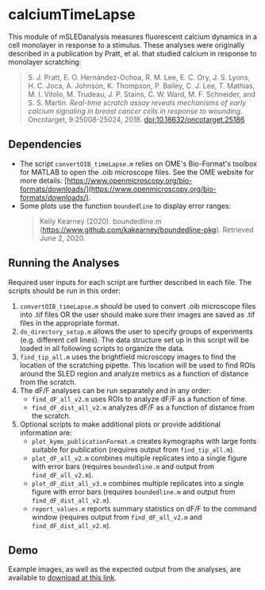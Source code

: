 # calciumTimeLapse
This module of mSLEDanalysis measures fluorescent calcium dynamics in a cell monolayer in response to a stimulus.  These analyses were originally described in a publication by Pratt, et al. that studied calcium in response to monolayer scratching:
> S. J. Pratt, E. O. Hernández-Ochoa, R. M. Lee, E. C. Ory, J. S. Lyons, H. C. Joca, A. Johnson, K. Thompson, P. Bailey, C. J. Lee, T. Mathias, M. I. Vitolo, M. Trudeau, J. P. Stains, C. W. Ward, M. F. Schneider, and S. S. Martin. _Real-time scratch assay reveals mechanisms of early calcium signaling in breast cancer cells in response to wounding_. Oncotarget, 9:25008-25024, 2018. [doi:10.18632/oncotarget.25186](http://dx.doi.org/10.18632/oncotarget.25186)

## Dependencies
- The script `convertOIB_timeLapse.m` relies on OME's Bio-Format's toolbox for MATLAB to open the .oib microscope files.  See the OME website for more details: [https://www.openmicroscopy.org/bio-formats/downloads/](https://www.openmicroscopy.org/bio-formats/downloads/).
- Some plots use the function `boundedline` to display error ranges: 
    > Kelly Kearney (2020). boundedline.m (https://www.github.com/kakearney/boundedline-pkg). Retrieved June 2, 2020.

## Running the Analyses
Required user inputs for each script are further described in each file.  The scripts should be run in this order:
1. `convertOIB_timeLapse.m` should be used to convert .oib microscope files into .tif files OR the user should make sure their images are saved as .tif files in the appropriate format.
2. `do_directory_setup.m` allows the user to specify groups of experiments (e.g. different cell lines).  The data structure set up in this script will be loaded in all following scripts to organize the data.
3. `find_tip_all.m` uses the brightfield microscopy images to find the location of the scratching pipette.  This location will be used to find ROIs around the SLED region and analyze metrics as a function of distance from the scratch.
4. The dF/F analyses can be run separately and in any order:
    * `find_dF_all_v2.m` uses ROIs to analyze dF/F as a function of time.
    * `find_dF_dist_all_v2.m` analyzes dF/F as a function of distance from the scratch.
5. Optional scripts to make additional plots or provide additional information are:
    * `plot_kymo_publicationFormat.m` creates kymographs with large fonts suitable for publication (requires output from `find_tip_all.m`).
    * `plot_dF_all_v2.m` combines multiple replicates into a single figure with error bars (requires `boundedline.m` and output from `find_dF_all_v2.m`).
    * `plot_dF_dist_all_v3.m` combines multiple replicates into a single figure with error bars (requires `boundedline.m` and output from `find_dF_dist_all_v2.m`).
    * `report_values.m` reports summary statistics on dF/F to the command window (requires output from `find_dF_all_v2.m` and `find_dF_dist_all_v2.m`).

## Demo
Example images, as well as the expected output from the analyses, are available to [download at this link](https://drive.google.com/open?id=1vJPFLyV_lPtSy1lvhVsndyrbKgiUpFOa).
